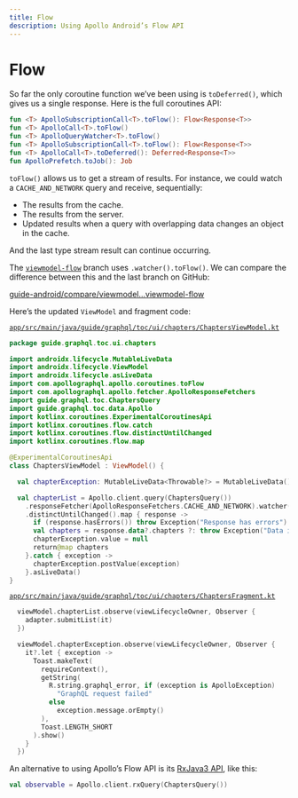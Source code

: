 ```yaml
---
title: Flow
description: Using Apollo Android’s Flow API
---
```


# Flow

So far the only coroutine function we’ve been using is `toDeferred()`, which gives us a single response. Here is the full coroutines API:

```kt
fun <T> ApolloSubscriptionCall<T>.toFlow(): Flow<Response<T>>
fun <T> ApolloCall<T>.toFlow()
fun <T> ApolloQueryWatcher<T>.toFlow()
fun <T> ApolloSubscriptionCall<T>.toFlow(): Flow<Response<T>>
fun <T> ApolloCall<T>.toDeferred(): Deferred<Response<T>>
fun ApolloPrefetch.toJob(): Job
```

`toFlow()` allows us to get a stream of results. For instance, we could watch a `CACHE_AND_NETWORK` query and receive, sequentially:

- The results from the cache.
- The results from the server.
- Updated results when a query with overlapping data changes an object in the cache.

And the last type stream result can continue occurring.

The [`viewmodel-flow`](https://github.com/GraphQLGuide/guide-android/tree/viewmodel-flow) branch uses `.watcher().toFlow()`. We can compare the difference between this and the last branch on GitHub: 

[guide-android/compare/viewmodel...viewmodel-flow](https://github.com/GraphQLGuide/guide-android/compare/viewmodel...viewmodel-flow)

Here’s the updated `ViewModel` and fragment code:

[`app/src/main/java/guide/graphql/toc/ui/chapters/ChaptersViewModel.kt`](https://github.com/GraphQLGuide/guide-android/blob/viewmodel-flow/app/src/main/java/guide/graphql/toc/ui/chapters/ChaptersViewModel.kt)

```kt
package guide.graphql.toc.ui.chapters

import androidx.lifecycle.MutableLiveData
import androidx.lifecycle.ViewModel
import androidx.lifecycle.asLiveData
import com.apollographql.apollo.coroutines.toFlow
import com.apollographql.apollo.fetcher.ApolloResponseFetchers
import guide.graphql.toc.ChaptersQuery
import guide.graphql.toc.data.Apollo
import kotlinx.coroutines.ExperimentalCoroutinesApi
import kotlinx.coroutines.flow.catch
import kotlinx.coroutines.flow.distinctUntilChanged
import kotlinx.coroutines.flow.map

@ExperimentalCoroutinesApi
class ChaptersViewModel : ViewModel() {

  val chapterException: MutableLiveData<Throwable?> = MutableLiveData()

  val chapterList = Apollo.client.query(ChaptersQuery())
    .responseFetcher(ApolloResponseFetchers.CACHE_AND_NETWORK).watcher().toFlow()
    .distinctUntilChanged().map { response ->
      if (response.hasErrors()) throw Exception("Response has errors")
      val chapters = response.data?.chapters ?: throw Exception("Data is null")
      chapterException.value = null
      return@map chapters
    }.catch { exception ->
      chapterException.postValue(exception)
    }.asLiveData()
}
```

[`app/src/main/java/guide/graphql/toc/ui/chapters/ChaptersFragment.kt`](https://github.com/GraphQLGuide/guide-android/blob/viewmodel-flow/app/src/main/java/guide/graphql/toc/ui/chapters/ChaptersFragment.kt)

```kt
  viewModel.chapterList.observe(viewLifecycleOwner, Observer {
    adapter.submitList(it)
  })

  viewModel.chapterException.observe(viewLifecycleOwner, Observer {
    it?.let { exception ->
      Toast.makeText(
        requireContext(),
        getString(
          R.string.graphql_error, if (exception is ApolloException)
            "GraphQL request failed"
          else
            exception.message.orEmpty()
        ),
        Toast.LENGTH_SHORT
      ).show()
    }
  })
```        

An alternative to using Apollo’s Flow API is its [RxJava3 API](https://www.apollographql.com/docs/android/advanced/rxjava3/), like this:

```kt
val observable = Apollo.client.rxQuery(ChaptersQuery())
```